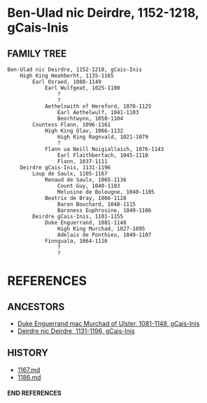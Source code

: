 # Ben-Ulad nic Deirdre, 1152-1218, gCais-Inis

## FAMILY TREE

```
Ben-Ulad nic Deirdre, 1152-1218, gCais-Inis
	High King Heahberht, 1135-1165
		Earl Osraed, 1088-1149
			Earl Wulfgeat, 1025-1100
				?
				?
			Aethelswith of Hereford, 1070-1125
				Earl Aethelwulf, 1041-1103
				Beorhtwynn, 1050-1104
		Countess Flann, 1096-1161
			High King Olav, 1066-1132
				High King Ragnvald, 1021-1079
				?
			Flann ua Neill Noigiallaich, 1076-1143	
				Earl Flaithbertach, 1045-1110
				Flann, 1037-1111
	Deirdre gCais-Inis, 1131-1196
		Loup de Saulx, 1105-1167
			Renaud de Saulx, 1065-1136
				Count Guy, 1040-1103
				Melusine de Bolougne, 1040-1105
			Beatrix de Bray, 1066-1128
				Baron Bouchard, 1048-1115
				Baroness Euphrosine, 1049-1106
		Deirdre gCais-Inis, 1101-1155
			Duke Enguerrand, 1081-1148
				High King Murchad, 1027-1095
				Adelais de Ponthieu, 1049-1107
			Finnguala, 1064-1116
				?
				?
```


# REFERENCES

## ANCESTORS
* [Duke Enguerrand mac Murchad of Ulster, 1081-1148, gCais-Inis](enguerrand_mac_murchad_1081.md)
* [Deirdre nic Deirdre, 1131-1196, gCais-Inis](deirdre_nic_deirdre_1131.md)

## HISTORY
* [1167.md](../h/1167.md)
* [1186.md](../h/1186.md)
#### END REFERENCES
